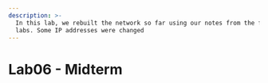 ```yaml
---
description: >-
  In this lab, we rebuilt the network so far using our notes from the first 5
  labs. Some IP addresses were changed
---
```


# Lab06 - Midterm

